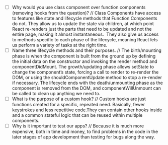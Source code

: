 - [ ] Why would you use class component over function components (removing hooks from the question)? // Class Components have access to features like state and lifecycle methods that Function Components do not. They allow us to update the state via children, at which point React re-renders just the parts that need to be updated and not the entire page, making it almost instantaneous.  They also give us access to methods specific to each phase of the lifecycle, meaning React lets us perform a variety of tasks at the right time.
- [ ] Name three lifecycle methods and their purposes. // The birth/mounting phase is when the component is built from the ground up by defining the initial data on the constructor and invoking the render method and componentDidMount. The growth/updating phase allows setState to change the component’s state, forcing a call to render to re-render the DOM, or using the shouldComponentUpdate method to  stop a re-render if necessary. The lifecycle ends with the death/unmounting phase as the component is removed from the DOM, and componentWillUnmount can be called to clean up anything we need to.
- [ ] What is the purpose of a custom hook? // Custom hooks are just functions created for a specific, repeated need. Basically, fewer keystrokes and less repetitive code.They can contain other hooks inside and a common stateful logic that can be reused within multiple components.
- [ ] Why is it important to test our apps? // Because it is much more expensive, both in time and money, to find problems in the code in the later stages of app development than testing for bugs along the way.